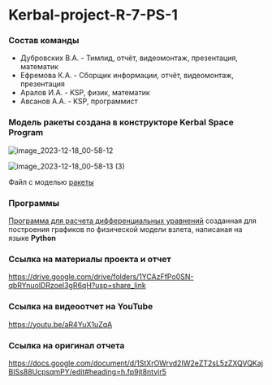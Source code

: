 # Kerbal-project-R-7-PS-1
### Состав команды
-  Дубровских В.А. - Тимлид, отчёт,
видеомонтаж,
презентация,
математик
- Ефремова К.А. - Сборщик
информации,
отчёт,
видеомонтаж,
презентация
- Аралов И.А. - KSP, физик,
математик
- Авсанов А.А. - KSP,
программист


### Модель ракеты создана в конструкторе Kerbal Space Program
![image_2023-12-18_00-58-12](https://github.com/Aralov7/Kerbal-project-R-7-PS-1/assets/154493935/702837d8-e8be-450a-8632-ae3916eb3823)

![image_2023-12-18_00-58-13 (3)](https://github.com/Aralov7/Kerbal-project-R-7-PS-1/assets/154493935/2dce75fc-df05-4f50-a928-e5b40de74c99)


Файл с моделью [ракеты](R-7_PS-1.craft)

### Программы 
[Программа для расчета дифференциальных уравнений](Graf.py) созданная для построения графиков по физической модели взлета, написаная на языке **Python**

### Ссылка на материалы проекта и отчет
https://drive.google.com/drive/folders/1YCAzFfPo0SN-qbRYnuolDRzoel3gR6qH?usp=share_link

### Ссылка на видеоотчет на YouTube
https://youtu.be/aR4YuX1uZqA

### Ссылка на оригинал отчета
https://docs.google.com/document/d/1StXrOWrvd2IW2eZT2sL5zZXQVQKajBISs88UcpsqmPY/edit#heading=h.fp9jt8ntvjr5
